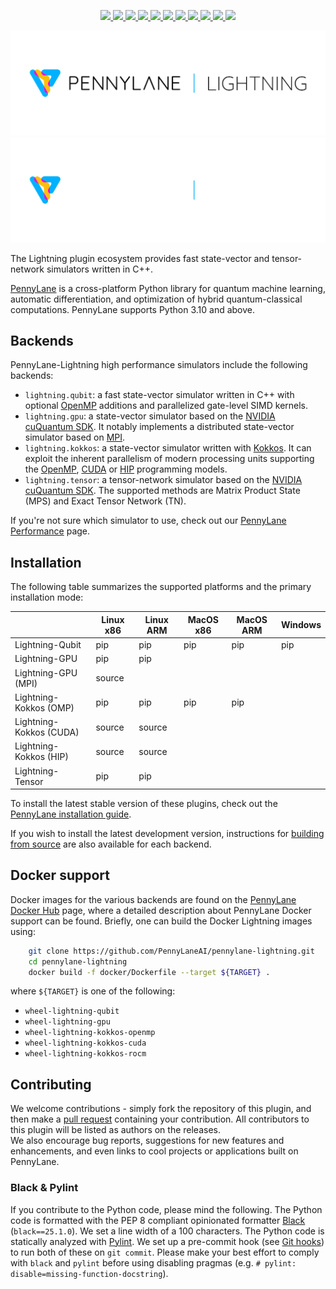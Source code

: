 <p align="center">
  <!-- 01 - Linux x86_64 L-Qubit Python tests (branch) -->
  <a href="https://github.com/PennyLaneAI/pennylane-lightning/actions/workflows/tests_lqcpu_python.yml">
    <img src="https://img.shields.io/github/actions/workflow/status/PennyLaneAI/pennylane-lightning/tests_lqcpu_python.yml?branch=master&label=LQubit&style=flat-square" />
  </a>
  <!-- 02 - Linux x86_64 L-GPU Python tests (branch) -->
  <a href="https://github.com/PennyLaneAI/pennylane-lightning/actions/workflows/tests_gpu_python.yml">
    <img src="https://img.shields.io/github/actions/workflow/status/PennyLaneAI/pennylane-lightning/tests_gpu_python.yml?branch=master&label=LGPU&style=flat-square" />
  </a>
  <!-- 03 - Linux x86_64 L-Kokkos Python tests (branch) -->
  <a href="https://github.com/PennyLaneAI/pennylane-lightning/actions/workflows/tests_lkcpu_python.yml">
    <img src="https://img.shields.io/github/actions/workflow/status/PennyLaneAI/pennylane-lightning/tests_lkcpu_python.yml?branch=master&label=LKokkos&style=flat-square" />
  </a>
  <!-- 04 - Linux x86_64 L-Tensor Python tests (branch) -->
  <a href="https://github.com/PennyLaneAI/pennylane-lightning/actions/workflows/tests_gpu_python.yml">
    <img src="https://img.shields.io/github/actions/workflow/status/PennyLaneAI/pennylane-lightning/tests_gpu_python.yml?branch=master&label=LTensor&style=flat-square" />
  </a>
  <!-- 05 - Codecov coverage -->
  <a href="https://codecov.io/gh/PennyLaneAI/pennylane-lightning">
    <img src="https://img.shields.io/codecov/c/github/PennyLaneAI/pennylane-lightning/master.svg?logo=codecov&style=flat-square" />
  </a>
  <!-- 06 - CodeFactor Grade -->
  <a href="https://www.codefactor.io/repository/github/pennylaneai/pennylane-lightning">
    <img src="https://img.shields.io/codefactor/grade/github/PennyLaneAI/pennylane-lightning/master?logo=codefactor&style=flat-square" />
  </a>
  <!-- 07 - Read the Docs -->
  <a href="https://docs.pennylane.ai/projects/lightning">
    <img src="https://readthedocs.com/projects/xanaduai-pennylane-lightning/badge/?version=latest&style=flat-square" />
  </a>
  <!-- 08 - PennyLane Forum -->
  <a href="https://discuss.pennylane.ai">
    <img src="https://img.shields.io/discourse/https/discuss.pennylane.ai/posts.svg?logo=discourse&style=flat-square" />
  </a>
  <!-- 09 - PyPI - Version -->
  <a href="https://pypi.org/project/PennyLane-Lightning">
    <img src="https://img.shields.io/pypi/v/PennyLane-Lightning.svg?style=flat-square" />
  </a>
  <!-- 10 - PyPI - Python Version -->
  <a href="https://pypi.org/project/PennyLane-Lightning">
    <img src="https://img.shields.io/pypi/pyversions/PennyLane-Lightning.svg?style=flat-square" />
  </a>
  <!-- 11 - License -->
  <a href="https://www.apache.org/licenses/LICENSE-2.0">
    <img src="https://img.shields.io/pypi/l/PennyLane.svg?logo=apache&style=flat-square" />
  </a>
</p>

<p align="center">
    <img src="https://raw.githubusercontent.com/PennyLaneAI/pennylane-lightning/master/doc/_static/readme/pl-lightning-logo-lightmode.png#gh-light-mode-only" width="700px">
    <!--
    Use a relative import for the dark mode image. When loading on PyPI, this
    will fail automatically and show nothing.
    -->
    <img src="./doc/_static/readme/pl-lightning-logo-darkmode.png#gh-dark-mode-only" width="700px" onerror="this.style.display='none'" alt=""/>
</p>

The Lightning plugin ecosystem provides fast state-vector and tensor-network simulators written in C++.

[PennyLane](https://docs.pennylane.ai) is a cross-platform Python library for quantum machine
learning, automatic differentiation, and optimization of hybrid quantum-classical computations.
PennyLane supports Python 3.10 and above.

## Backends

PennyLane-Lightning high performance simulators include the following backends:
* ``lightning.qubit``: a fast state-vector simulator written in C++ with optional [OpenMP](https://www.openmp.org/) additions and parallelized gate-level SIMD kernels.
* ``lightning.gpu``: a state-vector simulator based on the [NVIDIA cuQuantum SDK](https://developer.nvidia.com/cuquantum-sdk).
  It notably implements a distributed state-vector simulator based on [MPI](https://www.mpi-forum.org/docs/).
* ``lightning.kokkos``: a state-vector simulator written with [Kokkos](https://kokkos.github.io/kokkos-core-wiki/index.html).
  It can exploit the inherent parallelism of modern processing units supporting the [OpenMP](https://www.openmp.org/>`),
  [CUDA](https://developer.nvidia.com/cuda-toolkit) or [HIP](https://rocm.docs.amd.com/projects/HIP/en/latest) programming models.
* ``lightning.tensor``: a tensor-network simulator based on the [NVIDIA cuQuantum SDK](https://developer.nvidia.com/cuquantum-sdk).
  The supported methods are Matrix Product State (MPS) and Exact Tensor Network (TN).

If you're not sure which simulator to use, check out our [PennyLane Performance](https://pennylane.ai/performance) page.

## Installation

The following table summarizes the supported platforms and the primary installation mode:

|                        | Linux x86 | Linux ARM | MacOS x86 | MacOS ARM | Windows   |
|------------------------|-----------|-----------|-----------|-----------|-----------|
| Lightning-Qubit        | pip       | pip       | pip       | pip       | pip       |
| Lightning-GPU          | pip       | pip       |           |           |           |
| Lightning-GPU (MPI)    | source    |           |           |           |           |
| Lightning-Kokkos (OMP) | pip       | pip       | pip       | pip       |           |
| Lightning-Kokkos (CUDA)| source    | source    |           |           |           |
| Lightning-Kokkos (HIP) | source    | source    |           |           |           |
| Lightning-Tensor       | pip       | pip       |           |           |           |

To install the latest stable version of these plugins,
check out the [PennyLane installation guide](https://pennylane.ai/install#high-performance-computing-and-gpus).

If you wish to install the latest development version, instructions for
[building from source](https://docs.pennylane.ai/projects/lightning/en/stable/dev/installation.html) are also available for each backend.

## Docker support

Docker images for the various backends are found on the
[PennyLane Docker Hub](https://hub.docker.com/u/pennylaneai) page, where a detailed description about PennyLane Docker support can be found.
Briefly, one can build the Docker Lightning images using:

```bash
    git clone https://github.com/PennyLaneAI/pennylane-lightning.git
    cd pennylane-lightning
    docker build -f docker/Dockerfile --target ${TARGET} .
```

where ``${TARGET}`` is one of the following:
* ``wheel-lightning-qubit``
* ``wheel-lightning-gpu``
* ``wheel-lightning-kokkos-openmp``
* ``wheel-lightning-kokkos-cuda``
* ``wheel-lightning-kokkos-rocm``

## Contributing

We welcome contributions - simply fork the repository of this plugin, and then make a
[pull request](https://help.github.com/articles/about-pull-requests) containing your contribution.
All contributors to this plugin will be listed as authors on the releases.  
We also encourage bug reports, suggestions for new features and enhancements, and even links to cool projects
or applications built on PennyLane.

### Black & Pylint

If you contribute to the Python code, please mind the following.
The Python code is formatted with the PEP 8 compliant opinionated formatter [Black](https://github.com/psf/black) (`black==25.1.0`).
We set a line width of a 100 characters.
The Python code is statically analyzed with [Pylint](https://pylint.readthedocs.io/en/stable/).
We set up a pre-commit hook (see [Git hooks](https://git-scm.com/docs/githooks)) to run both of these on `git commit`.
Please make your best effort to comply with `black` and `pylint` before using disabling pragmas (e.g. `# pylint: disable=missing-function-docstring`).